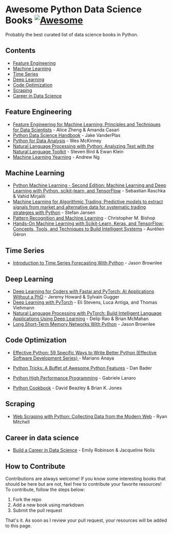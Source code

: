 # Awesome Python Data Science Books [![Awesome](https://awesome.re/badge.svg)](https://github.com/khuyentran1401/awesome-Python-data-science-books#readme) 
Probably the best curated list of data science books in Python.

## Contents
* [Feature Engineering](#feature-engineering)
* [Machine Learning](#machine-learning)
* [Time Series](#time-series)
* [Deep Learning](#deep-learning)
* [Code Optimization](#code-optimization)
* [Scraping](#scraping)
* [Career in Data Science](#career-in-data-science)
## Feature Engineering
* [Feature Engineering for Machine Learning: Principles and Techniques for Data Scientists](https://www.amazon.com/Feature-Engineering-Machine-Learning-Principles/dp/1491953241) - Alice Zheng & Amanda Casari
* [Python Data Science Handbook](https://jakevdp.github.io/PythonDataScienceHandbook/) - Jake VanderPlas
* [Python for Data Analysis](https://www.oreilly.com/library/view/python-for-data/9781449323592/) - Wes McKinney
* [Natural Language Processing with Python: Analyzing Text with the Natural Language Toolkit](https://www.amazon.com/Natural-Language-Processing-Python-Analyzing/dp/0596516495) - Steven Bird & Ewan Klein 
* [Machine Learning Yearning](https://www.deeplearning.ai/machine-learning-yearning/) - Andrew Ng

## Machine Learning
* [Python Machine Learning - Second Edition: Machine Learning and Deep Learning with Python, scikit-learn, and TensorFlow](https://www.amazon.com/Python-Machine-Learning-scikit-learn-TensorFlow/dp/1787125939) - Sebastian Raschka &  Vahid Mirjalili 
* [Machine Learning for Algorithmic Trading: Predictive models to extract signals from market and alternative data for systematic trading strategies with Python](https://www.amazon.com/Machine-Learning-Algorithmic-Trading-alternative/dp/1839217715) - Stefan Jansen
* [Pattern Recognition and Machine Learning](https://www.amazon.com/Pattern-Recognition-Learning-Information-Statistics/dp/0387310738)  - Christopher M. Bishop 
* [Hands-On Machine Learning with Scikit-Learn, Keras, and TensorFlow: Concepts, Tools, and Techniques to Build Intelligent Systems](https://www.amazon.com/Hands-Machine-Learning-Scikit-Learn-TensorFlow/dp/1492032646) - Aurélien Géron

## Time Series
* [Introduction to Time Series Forecasting With Python](https://machinelearningmastery.com/introduction-to-time-series-forecasting-with-python/) - Jason Brownlee

## Deep Learning

* [Deep Learning for Coders with Fastai and PyTorch: AI Applications Without a PhD](https://www.amazon.com/Deep-Learning-Coders-fastai-PyTorch/dp/1492045527) - Jeremy Howard & Sylvain Gugger  
* [Deep Learning with PyTorch](https://www.manning.com/books/deep-learning-with-pytorch) - Eli Stevens, Luca Antiga, and Thomas Viehmann
* [Natural Language Processing with PyTorch: Build Intelligent Language Applications Using Deep Learning](https://www.amazon.com/Natural-Language-Processing-PyTorch-Applications/dp/1491978236) - Delip Rao & Brian McMahan
* [Long Short-Term Memory Networks With Python](https://machinelearningmastery.com/lstms-with-python/) - Jason Brownlee
## Code Optimization

* [Effective Python: 59 Specific Ways to Write Better Python (Effective Software Development Series) ](https://www.amazon.com/Effective-Python-Specific-Software-Development-ebook/dp/B00TKGY0GU) - Mariano Anaya

* [Python Tricks: A Buffet of Awesome Python Features](https://www.amazon.com/Python-Tricks-Buffet-Awesome-Features/dp/1775093301) - Dan Bader

* [Python High Performance Programming](https://www.amazon.com/Python-Performance-Programming-Gabriele-Lanaro/dp/1783288450) - Gabriele Lanaro 

* [Python Cookbook](https://www.amazon.com/Python-Cookbook-Third-David-Beazley/dp/1449340377) - David Beazley & Brian K. Jones

## Scraping
* [Web Scraping with Python: Collecting Data from the Modern Web](https://www.amazon.com/Web-Scraping-Python-Collecting-Modern/dp/1491910291) - Ryan Mitchell

## Career in data science
* [Build a Career in Data Science](https://www.manning.com/books/build-a-career-in-data-science) - Emily Robinson & Jacqueline Nolis

## How to Contribute
Contributions are always welcome! If you know some interesting books that should be here but are not, feel free to contribute your favorite resources! To contribute, follow the steps below:
1. Fork the repo
1. Add a new book using markdown
1. Submit the pull request

That's it. As soon as I review your pull request, your resources will be added to this page. 

